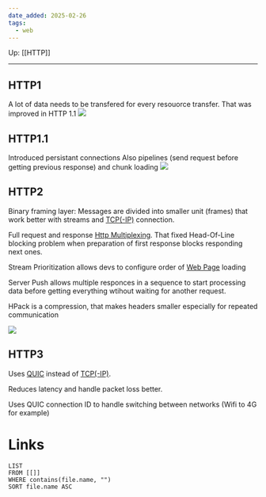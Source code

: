 ```yaml
---
date_added: 2025-02-26
tags:
  - web
---
```

Up: [[HTTP]]
___
## HTTP1

A lot of data needs to be transfered for every resouorce transfer. That was improved in HTTP 1.1
![](Pasted%20image%2020250226081738.png)
## HTTP1.1

Introduced persistant connections
Also pipelines  (send request before getting previous response) and chunk loading
![](Pasted%20image%2020250226081859.png)
## HTTP2
Binary framing layer: Messages are divided into smaller unit (frames) that work better with streams and [TCP(-IP)](TCP(-IP).md) connection.

Full request and response [Http Multiplexing](Http%20Multiplexing.md). That fixed Head-Of-Line blocking problem when preparation of first response blocks responding next ones.

Stream Prioritization allows devs to configure order of [Web Page](Web%20Page.md) loading

Server Push allows multiple responces in a sequence to start processing data before getting everything wtihout waiting for another request. 

HPack is a compression, that makes headers smaller especially for repeated communication

![](Pasted%20image%2020250226082259.png)

## HTTP3
Uses [QUIC](QUIC.md) instead of [TCP(-IP)](TCP(-IP).md).

Reduces latency and handle packet loss better.

Uses QUIC connection ID to handle switching between networks (Wifi to 4G for example)

# Links
```dataview
LIST
FROM [[]]
WHERE contains(file.name, "")
SORT file.name ASC
```
